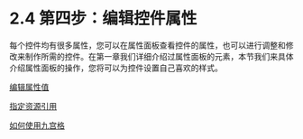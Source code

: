 # 2.4 第四步：编辑控件属性

每个控件均有很多属性，您可以在属性面板查看控件的属性，也可以进行调整和修改来制作所需的控件。在第一章我们详细介绍过属性面板的元素，本节我们来具体介绍属性面板的操作，您将可以为控件设置自己喜欢的样式。

[编辑属性值](../edit-properties/zh.md)

[指定资源引用](../set-resources/zh.md)

[如何使用九宫格](../scale-9-slice/zh.md)
